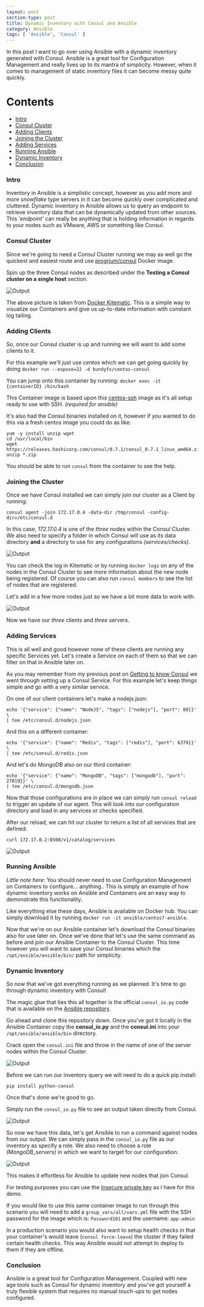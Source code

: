 ```yaml
---
layout: post
section-type: post
title: Dynamic Inventory with Consul and Ansible
category: Ansible
tags: [ 'Ansible', 'Consul' ]
---
```


In this post I want to go over using Ansible with a dynamic inventory generated with Consul. Ansible is a great tool for Configuration Management and really lives up to its mantra of simplicity. However, when it comes to management of static inventory files it can become messy quite quickly.

Contents
=================

* [Intro](#intro)
* [Consul Cluster](#consul-cluster)
* [Adding Clients](#adding-clients)
* [Joining the Cluster](#joining-the-cluster)
* [Adding Services](#adding-services)
* [Running Ansible](#running-ansible)
* [Dynamic Inventory](#dynamic-inventory)
* [Conclusion ](#conclusion)

### Intro

Inventory in Ansible is a simplistic concept, however as you add more and more *snowflake* type servers in it can become quickly over complicated and cluttered. Dynamic inventory in Ansible allows us to query an endpoint to retrieve inventory data that can be dynamically updated from other sources. This *'endpoint'* can really be anything that is holding information in regards to your nodes such as VMware, AWS or something like Consul.

### Consul Cluster

Since we're going to need a Consul Cluster running we may as well go the quickest and easiest route and use [progrium/consul](https://hub.docker.com/r/progrium/consul/) Docker image.

Spin up the three Consul nodes as described under the **Testing a Consul cluster on a single host** section.

![Output](/img/posts/2016-12-4-dynamic-inventory-with-consul-and-ansible/1.png)

The above picture is taken from [Docker Kitematic](https://github.com/docker/kitematic). This is a simple way to visualize our Containers and give us up-to-date information with constant log tailing.

### Adding Clients

So, once our Consul cluster is up and running we will want to add some clients to it.

For this example we'll just use *centos* which we can get going quickly by doing `docker run --expose=22 -d bundyfx/centos-consul`

You can jump onto this container by running: `docker exec -it {containerID} /bin/bash`

This Container image is based upon this [centos-ssh](https://github.com/jdeathe/centos-ssh) image as it's all setup ready to use with SSH. *(required for ansible)*

It's also had the Consul binaries installed on it, however if you wanted to do this via a fresh centos image you could do as like:

```shell
yum -y install unzip wget
cd /usr/local/bin
wget https://releases.hashicorp.com/consul/0.7.1/consul_0.7.1_linux_amd64.zip
unzip *.zip
```

You should be able to run `consul` from the container to see the help.


### Joining the Cluster

Once we have Consul installed we can simply join our cluster as a Client by running:

`consul agent -join 172.17.0.4 -data-dir /tmp/consul -config-dir=/etc/consul.d`

In this case, *172.17.0.4* is one of the *three* nodes within the Consul Cluster. We also need to specify a folder in which Consul will use as its data directory **and** a directory to use for any configurations *(services/checks)*.

![Output](/img/posts/2016-12-4-dynamic-inventory-with-consul-and-ansible/2.png)

You can check the log in Kitematic or by running `docker logs` on any of the nodes in the Consul Cluster to see more information about the new node being registered. Of course you can also run `consul members` to see the list of nodes that are registered.

Let's add in a few more nodes just so we have a bit more data to work with.

![Output](/img/posts/2016-12-4-dynamic-inventory-with-consul-and-ansible/3.png)

Now we have our *three* clients and *three* servers.

### Adding Services

This is all well and good however none of these clients are running any specific Services yet. Let's create a Service on each of them so that we can filter on that in Ansible later on.

As you may remember from my previous post on [Getting to know Consul](https://flynnbundy.com/service-discovery/2016/11/26/getting-to-know-consul.html) we went through setting up a Consul Service. For this example let's keep things simple and go with a very similar service.

On one of our client containers let's make a nodejs.json:

```shell
echo '{"service": {"name": "NodeJS", "tags": ["nodejs"], "port": 80}}' \
| tee /etc/consul.d/nodejs.json
```

And this on a different container:

```shell
echo '{"service": {"name": "Redis", "tags": ["redis"], "port": 6379}}' \
| tee /etc/consul.d/redis.json
```

And let's do MongoDB also on our third container:

```shell
echo '{"service": {"name": "MongoDB", "tags": ["mongodb"], "port": 27019}}' \
| tee /etc/consul.d/mongodb.json
```

Now that those configurations are in place we can simply run `consul reload` to trigger an update of our agent. This will look into our configuration directory and load in any services or checks specified.

After our reload, we can hit our cluster to return a list of all services that are defined:

`curl 172.17.0.2:8500/v1/catalog/services`

![Output](/img/posts/2016-12-4-dynamic-inventory-with-consul-and-ansible/4.png)


### Running Ansible

*Little note here*: You should never need to use Configuration Management on Containers to configure... anything.. This is simply an example of how dynamic inventory works on Ansible and Containers are an easy way to demonstrate this functionality.

Like everything else these days, Ansible is available on Docker hub. You can simply download it by running `docker run -it ansible/centos7-ansible`.

Now that we're on our Ansible container let's download the Consul binaries also for use later on. Once we've done that let's use the same command as before and join our Ansible Container to the Consul Cluster. This time however you will want to save your Consul binaries which the `/opt/ansible/ansible/bin/` path for simplicity.

### Dynamic Inventory

So now that we've got everything running as we planned. It's time to go through dynamic inventory with Consul!

The magic glue that ties this all together is the official `consul_io.py` code that is available on the [Ansible repository](https://github.com/ansible/ansible/blob/a3f88eddad772fb0f2e3c1177d1ed08c01e48c48/contrib/inventory/consul_io.py).

Go ahead and clone this repository down. Once you've got it locally in the Ansible Container copy the **consul_io.py** and the **consul.ini** into your `/opt/ansible/ansible/bin` directory.

Crack open the `consul.ini` file and throw in the name of one of the server nodes within the Consul Cluster.

![Output](/img/posts/2016-12-4-dynamic-inventory-with-consul-and-ansible/5.png)

Before we can run our inventory query we will need to do a quick pip install:

`pip install python-consul`

Once that's done we're good to go.

Simply run the `consul_io.py` file to see an output taken directly from Consul.

![Output](/img/posts/2016-12-4-dynamic-inventory-with-consul-and-ansible/6.png)

So now we have this data, let's get Ansible to run a command against nodes from our output. We can simply pass in the `consul_io.py` file as our inventory as specify a role. We also need to choose a role *(MongoDB_servers)* in which we want to target for our configuration.

![Output](/img/posts/2016-12-4-dynamic-inventory-with-consul-and-ansible/7.png)

This makes it effortless for Ansible to update new nodes that join Consul.

For testing purposes you can use the [Insecure private key](https://github.com/mitchellh/vagrant/blob/master/keys/vagrant) as I have for this demo.

If you would like to use this same container image to run through this scenario you will need to add a `group_vars/all/vars.yml` file with the SSH password for the image which is: `Password101` and the username: `app-admin`

In a production scenario you would also want to setup health checks in that your container's would leave (`consul force-leave`) the cluster if they failed certain health checks. This way Ansible would not attempt to deploy to them if they are offline.

### Conclusion

Ansible is a great tool for Configuration Management. Coupled with new age tools such as Consul for dynamic inventory and you've got yourself a truly flexible system that requires no manual *touch-ups* to get nodes configured.
